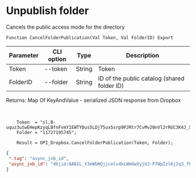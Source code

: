 ﻿---
sidebar_position: 2
---

# Unpublish folder
 Cancels the public access mode for the directory



`Function CancelFolderPublication(Val Token, Val FolderID) Export`

  | Parameter | CLI option | Type | Description |
  |-|-|-|-|
  | Token | --token | String | Token |
  | FolderID | --folder | String | ID of the public catalog (shared folder ID) |

  
  Returns:  Map Of KeyAndValue - serialized JSON response from Dropbox

<br/>




```bsl title="Code example"
    Token  = "sl.B-uquz3utwEHepKzyqLBfnFvmY1EWTYDus5LDjT5ux5srp9PJRtr7CvMv20nVl2rRGC3K4J_X5...";
    Folder = "11727195745";

    Result = OPI_Dropbox.CancelFolderPublication(Token, Folder);
```
 



```json title="Result"
{
 ".tag": "async_job_id",
 "async_job_id": "dbjid:AABIL_Y3eWbNQjjcels4kLWmUwVyjbJ-P7WpZzl6jIq3_fb2oSve73rWjYkC5VFtf8SOK2kP67Ms--L0g4pcUNzO"
}
```
